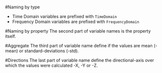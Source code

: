 #Naming by type
- Time Domain variables are prefixed with `TimeDomain`
- Frequency Domain variables are prefixed with `FrequencyDomain`

#Naming by property
The second part of variable names is the property itself.

#Aggregate
The third part of variable name define if the values are  mean (-mean) or standard-deviations (-std).

#Directions
The last part of variable name define the directional-axis over which the values were calculated -X, -Y or -Z.